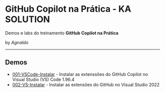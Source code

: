 # GitHub Copilot na Prática - KA SOLUTION  
Demos e labs do treinamento **GitHub Copilot na Prática**

by *Agnaldo*

---

## Demos

* [001-VSCode-Instalar](001-VSCode-Instalar.md) - Instalar as extenssões do GitHub Copilot no Visual Studio (VS) Code 1.96.4
* [002-VS-Instalar](002-VS-Instalar.md) - Instalar as extensões do GitHub no Visual Studio 2022
